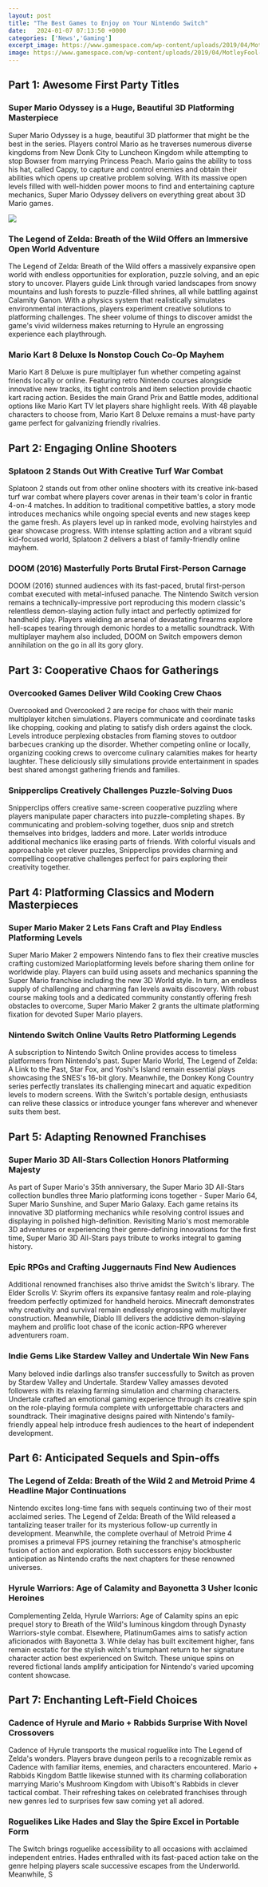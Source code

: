 ```yaml
---
layout: post
title: "The Best Games to Enjoy on Your Nintendo Switch"
date:   2024-01-07 07:13:50 +0000
categories: ['News','Gaming']
excerpt_image: https://www.gamespace.com/wp-content/uploads/2019/04/MotleyFool-TMOT-33c57c9b-hero-switch_large.png
image: https://www.gamespace.com/wp-content/uploads/2019/04/MotleyFool-TMOT-33c57c9b-hero-switch_large.png
---
```


## Part 1: Awesome First Party Titles  
### **Super Mario Odyssey is a Huge, Beautiful 3D Platforming Masterpiece**
Super Mario Odyssey is a huge, beautiful 3D platformer that might be the best in the series. Players control Mario as he traverses numerous diverse kingdoms from New Donk City to Luncheon Kingdom while attempting to stop Bowser from marrying Princess Peach. Mario gains the ability to toss his hat, called Cappy, to capture and control enemies and obtain their abilities which opens up creative problem solving. With its massive open levels filled with well-hidden power moons to find and entertaining capture mechanics, Super Mario Odyssey delivers on everything great about 3D Mario games.

![](https://www.gamespace.com/wp-content/uploads/2019/04/MotleyFool-TMOT-33c57c9b-hero-switch_large.png)
### **The Legend of Zelda: Breath of the Wild Offers an Immersive Open World Adventure**  
The Legend of Zelda: Breath of the Wild offers a massively expansive open world with endless opportunities for exploration, puzzle solving, and an epic story to uncover. Players guide Link through varied landscapes from snowy mountains and lush forests to puzzle-filled shrines, all while battling against Calamity Ganon. With a physics system that realistically simulates environmental interactions, players experiment creative solutions to platforming challenges. The sheer volume of things to discover amidst the game's vivid wilderness makes returning to Hyrule an engrossing experience each playthrough.
### **Mario Kart 8 Deluxe Is Nonstop Couch Co-Op Mayhem**
Mario Kart 8 Deluxe is pure multiplayer fun whether competing against friends locally or online. Featuring retro Nintendo courses alongside innovative new tracks, its tight controls and item selection provide chaotic kart racing action. Besides the main Grand Prix and Battle modes, additional options like Mario Kart TV let players share highlight reels. With 48 playable characters to choose from, Mario Kart 8 Deluxe remains a must-have party game perfect for galvanizing friendly rivalries.
## Part 2: Engaging Online Shooters
### **Splatoon 2 Stands Out With Creative Turf War Combat**  
Splatoon 2 stands out from other online shooters with its creative ink-based turf war combat where players cover arenas in their team's color in frantic 4-on-4 matches. In addition to traditional competitive battles, a story mode introduces mechanics while ongoing special events and new stages keep the game fresh. As players level up in ranked mode, evolving hairstyles and gear showcase progress. With intense splatting action and a vibrant squid kid-focused world, Splatoon 2 delivers a blast of family-friendly online mayhem.
### **DOOM (2016) Masterfully Ports Brutal First-Person Carnage**
DOOM (2016) stunned audiences with its fast-paced, brutal first-person combat executed with metal-infused panache. The Nintendo Switch version remains a technically-impressive port reproducing this modern classic's relentless demon-slaying action fully intact and perfectly optimized for handheld play. Players wielding an arsenal of devastating firearms explore hell-scapes tearing through demonic hordes to a metallic soundtrack. With multiplayer mayhem also included, DOOM on Switch empowers demon annihilation on the go in all its gory glory.
## Part 3: Cooperative Chaos for Gatherings  
### **Overcooked Games Deliver Wild Cooking Crew Chaos**
Overcooked and Overcooked 2 are recipe for chaos with their manic multiplayer kitchen simulations. Players communicate and coordinate tasks like chopping, cooking and plating to satisfy dish orders against the clock. Levels introduce perplexing obstacles from flaming stoves to outdoor barbecues cranking up the disorder. Whether competing online or locally, organizing cooking crews to overcome culinary calamities makes for hearty laughter. These deliciously silly simulations provide entertainment in spades best shared amongst gathering friends and families.
### **Snipperclips Creatively Challenges Puzzle-Solving Duos** 
Snipperclips offers creative same-screen cooperative puzzling where players manipulate paper characters into puzzle-completing shapes. By communicating and problem-solving together, duos snip and stretch themselves into bridges, ladders and more. Later worlds introduce additional mechanics like erasing parts of friends. With colorful visuals and approachable yet clever puzzles, Snipperclips provides charming and compelling cooperative challenges perfect for pairs exploring their creativity together.
## Part 4: Platforming Classics and Modern Masterpieces
### **Super Mario Maker 2 Lets Fans Craft and Play Endless Platforming Levels**
Super Mario Maker 2 empowers Nintendo fans to flex their creative muscles crafting customized Marioplatforming levels before sharing them online for worldwide play. Players can build using assets and mechanics spanning the Super Mario franchise including the new 3D World style. In turn, an endless supply of challenging and charming fan levels awaits discovery. With robust course making tools and a dedicated community constantly offering fresh obstacles to overcome, Super Mario Maker 2 grants the ultimate platforming fixation for devoted Super Mario players.  
### **Nintendo Switch Online Vaults Retro Platforming Legends**
A subscription to Nintendo Switch Online provides access to timeless platformers from Nintendo's past. Super Mario World, The Legend of Zelda: A Link to the Past, Star Fox, and Yoshi's Island remain essential plays showcasing the SNES's 16-bit glory. Meanwhile, the Donkey Kong Country series perfectly translates its challenging minecart and aquatic expedition levels to modern screens. With the Switch's portable design, enthusiasts can relive these classics or introduce younger fans wherever and whenever suits them best.
## Part 5: Adapting Renowned Franchises 
### **Super Mario 3D All-Stars Collection Honors Platforming Majesty**
As part of Super Mario's 35th anniversary, the Super Mario 3D All-Stars collection bundles three Mario platforming icons together - Super Mario 64, Super Mario Sunshine, and Super Mario Galaxy. Each game retains its innovative 3D platforming mechanics while resolving control issues and displaying in polished high-definition. Revisiting Mario's most memorable 3D adventures or experiencing their genre-defining innovations for the first time, Super Mario 3D All-Stars pays tribute to works integral to gaming history.
### **Epic RPGs and Crafting Juggernauts Find New Audiences**
Additional renowned franchises also thrive amidst the Switch's library. The Elder Scrolls V: Skyrim offers its expansive fantasy realm and role-playing freedom perfectly optimized for handheld heroics. Minecraft demonstrates why creativity and survival remain endlessly engrossing with multiplayer construction. Meanwhile, Diablo III delivers the addictive demon-slaying mayhem and prolific loot chase of the iconic action-RPG wherever adventurers roam.
### **Indie Gems Like Stardew Valley and Undertale Win New Fans**  
Many beloved indie darlings also transfer successfully to Switch as proven by Stardew Valley and Undertale. Stardew Valley amasses devoted followers with its relaxing farming simulation and charming characters. Undertale crafted an emotional gaming experience through its creative spin on the role-playing formula complete with unforgettable characters and soundtrack. Their imaginative designs paired with Nintendo's family-friendly appeal help introduce fresh audiences to the heart of independent development.
## Part 6: Anticipated Sequels and Spin-offs
### **The Legend of Zelda: Breath of the Wild 2 and Metroid Prime 4 Headline Major Continuations**  
Nintendo excites long-time fans with sequels continuing two of their most acclaimed series. The Legend of Zelda: Breath of the Wild released a tantalizing teaser trailer for its mysterious follow-up currently in development. Meanwhile, the complete overhaul of Metroid Prime 4 promises a primeval FPS journey retaining the franchise's atmospheric fusion of action and exploration. Both successors enjoy blockbuster anticipation as Nintendo crafts the next chapters for these renowned universes.
### **Hyrule Warriors: Age of Calamity and Bayonetta 3 Usher Iconic Heroines**
Complementing Zelda, Hyrule Warriors: Age of Calamity spins an epic prequel story to Breath of the Wild's luminous kingdom through Dynasty Warriors-style combat. Elsewhere, PlatinumGames aims to satisfy action aficionados with Bayonetta 3. While delay has built excitement higher, fans remain ecstatic for the stylish witch's triumphant return to her signature character action best experienced on Switch. These unique spins on revered fictional lands amplify anticipation for Nintendo's varied upcoming content showcase.
## Part 7: Enchanting Left-Field Choices  
### **Cadence of Hyrule and Mario + Rabbids Surprise With Novel Crossovers**  
Cadence of Hyrule transports the musical roguelike into The Legend of Zelda's wonders. Players brave dungeon perils to a recognizable remix as Cadence with familiar items, enemies, and characters encountered. Mario + Rabbids Kingdom Battle likewise stunned with its charming collaboration marrying Mario's Mushroom Kingdom with Ubisoft's Rabbids in clever tactical combat. Their refreshing takes on celebrated franchises through new genres led to surprises few saw coming yet all adored.
### **Roguelikes Like Hades and Slay the Spire Excel in Portable Form**
The Switch brings roguelike accessibility to all occasions with acclaimed independent entries. Hades enthralled with its fast-paced action take on the genre helping players scale successive escapes from the Underworld. Meanwhile, S